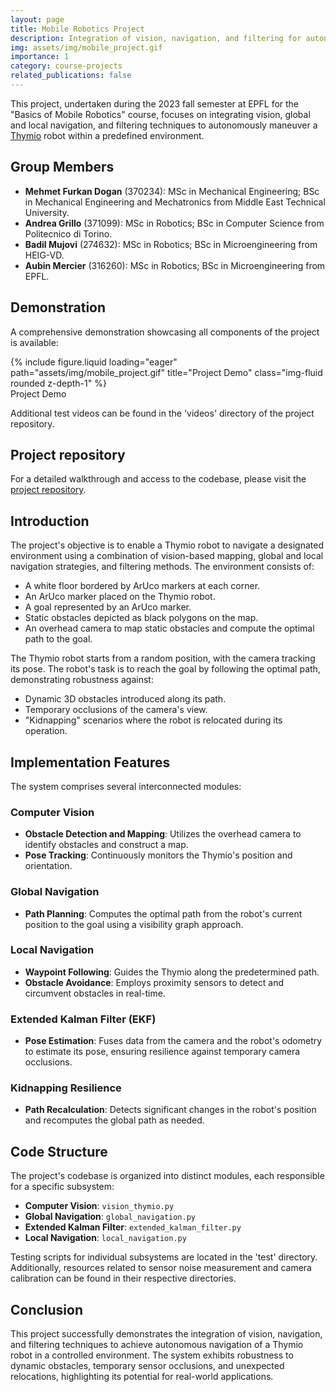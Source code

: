 ```yaml
---
layout: page
title: Mobile Robotics Project
description: Integration of vision, navigation, and filtering for autonomous Thymio robot navigation.
img: assets/img/mobile_project.gif
importance: 1
category: course-projects
related_publications: false
---
```


This project, undertaken during the 2023 fall semester at EPFL for the "Basics of Mobile Robotics" course, focuses on integrating vision, global and local navigation, and filtering techniques to autonomously maneuver a <a href="https://www.thymio.org">Thymio</a> robot within a predefined environment.

## Group Members

- **Mehmet Furkan Dogan** (370234): MSc in Mechanical Engineering; BSc in Mechanical Engineering and Mechatronics from Middle East Technical University.
- **Andrea Grillo** (371099): MSc in Robotics; BSc in Computer Science from Politecnico di Torino.
- **Badil Mujovi** (274632): MSc in Robotics; BSc in Microengineering from HEIG-VD.
- **Aubin Mercier** (316260): MSc in Robotics; BSc in Microengineering from EPFL.

## Demonstration

A comprehensive demonstration showcasing all components of the project is available:

<div class="row">
    <div class="col-sm mt-3 mt-md-0">
        {% include figure.liquid loading="eager" path="assets/img/mobile_project.gif" title="Project Demo" class="img-fluid rounded z-depth-1" %}
    </div>
</div>
<div class="caption">
    Project Demo
</div>

Additional test videos can be found in the 'videos' directory of the project repository.


## Project repository

For a detailed walkthrough and access to the codebase, please visit the [project repository](https://github.com/grilloandrea6/mobile-robotics-project).

## Introduction

The project's objective is to enable a Thymio robot to navigate a designated environment using a combination of vision-based mapping, global and local navigation strategies, and filtering methods. The environment consists of:

- A white floor bordered by ArUco markers at each corner.
- An ArUco marker placed on the Thymio robot.
- A goal represented by an ArUco marker.
- Static obstacles depicted as black polygons on the map.
- An overhead camera to map static obstacles and compute the optimal path to the goal.

The Thymio robot starts from a random position, with the camera tracking its pose. The robot's task is to reach the goal by following the optimal path, demonstrating robustness against:

- Dynamic 3D obstacles introduced along its path.
- Temporary occlusions of the camera's view.
- "Kidnapping" scenarios where the robot is relocated during its operation.

## Implementation Features

The system comprises several interconnected modules:

### Computer Vision

- **Obstacle Detection and Mapping**: Utilizes the overhead camera to identify obstacles and construct a map.
- **Pose Tracking**: Continuously monitors the Thymio's position and orientation.

### Global Navigation

- **Path Planning**: Computes the optimal path from the robot's current position to the goal using a visibility graph approach.

### Local Navigation

- **Waypoint Following**: Guides the Thymio along the predetermined path.
- **Obstacle Avoidance**: Employs proximity sensors to detect and circumvent obstacles in real-time.

### Extended Kalman Filter (EKF)

- **Pose Estimation**: Fuses data from the camera and the robot's odometry to estimate its pose, ensuring resilience against temporary camera occlusions.

### Kidnapping Resilience

- **Path Recalculation**: Detects significant changes in the robot's position and recomputes the global path as needed.

## Code Structure

The project's codebase is organized into distinct modules, each responsible for a specific subsystem:

- **Computer Vision**: `vision_thymio.py`
- **Global Navigation**: `global_navigation.py`
- **Extended Kalman Filter**: `extended_kalman_filter.py`
- **Local Navigation**: `local_navigation.py`

Testing scripts for individual subsystems are located in the 'test' directory. Additionally, resources related to sensor noise measurement and camera calibration can be found in their respective directories.

## Conclusion

This project successfully demonstrates the integration of vision, navigation, and filtering techniques to achieve autonomous navigation of a Thymio robot in a controlled environment. The system exhibits robustness to dynamic obstacles, temporary sensor occlusions, and unexpected relocations, highlighting its potential for real-world applications.